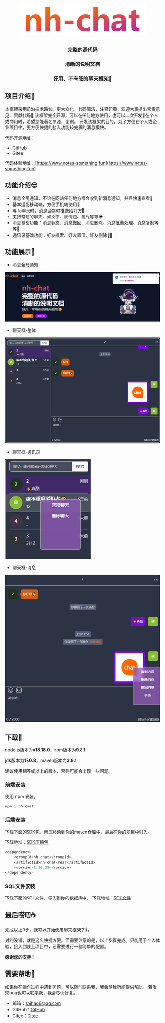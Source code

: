 # <p align="center">![nh-chat](./public/images/md-name.png)</p>
<h3 align="center">完整的源代码</h3>
<h3 align="center">清晰的说明文档</h3>
<h3 align="center">好用、不夸张的聊天框架🥰</h3>

## 项目介绍👋

本框架采用前沿技术路线，更大众化、代码简洁、注释详细。欢迎大家提出宝贵意见、贡献代码🤝
该框架完全开源，可以在任何地方使用，也可以二次开发🤩在个人或商用时，希望您能著名来源，谢谢。
开发该框架的目的，为了方便在个人或企业项目中，更方便快捷的接入功能较完善的消息模块。

代码开源地址：
- [GitHub](https://github.com/sniHao/nh-chat)
- [Gitee](https://gitee.com/snihao/nh-chat)

代码体验地址：[https://www.notes-something.fun](https://www.notes-something.fun)

## 功能介绍😎
- 消息全局通知，不论在网站任何地方都会收到新消息通知，并且快速查看🚀
- 基本适配移动端，方便手机端使用📱
- 与Ta聊天时，消息会实时推送给对方👋
- 支持常规的聊天、如文字、表情包、图片等等😎
- 消息基础功能：消息状态、消息撤回、消息删除、消息批量处理、消息复制等等🤠
- 通讯录基础功能：好友搜索、好友置顶、好友删除👨‍🚀

## 功能展示🚀
- 消息全局通知

![nh-chat](./public/images/chat-inform.png)

- 聊天框-整体

![nh-chat](./public/images/message-main.png)

- 聊天框-通讯录

![nh-chat](./public/images/message-left.png)

- 聊天框-消息

![nh-chat](./public/images/message-right.png)

## 下载🤖
node.js版本为**v18.18.0**，npm版本为**9.8.1**

jdk版本为**17.0.8**，maven版本为**3.8.1**

建议使用相等或以上的版本，否则可能会出现一些问题。

### 前端安装

使用 npm 安装。

```bash
npm i nh-chat
```
### 后端安装

下载下面的SDK包，解压移动到你的maven仓库中，最后在你的项目中引入。

下载地址：[SDK压缩包](https://www.notes-something.fun/im/sdk/nh.zip)
```java
<dependency>
    <groupId>nh.chat</groupId>
    <artifactId>nh-chat-rear</artifactId>
    <version>1.10.28</version>
</dependency>
```
### SQL文件安装
下载下面的SQL文件，导入到你的数据库中。
下载地址：[SQL文件](https://www.notes-something.fun/im/sql/nh-chat.sql)

## 最后唠叨☕
完成以上3步，就可以开始使用聊天框架了🎉。

对的没错，就是这么快捷方便。但需要注意的是，以上步骤完成。只能用于个人体验，接入到线上项目中，还需要进行一些简单的配置。

**感谢您的支持！**

## 需要帮助🤔
如果你在操作过程中遇到问题，可以随时联系我，我会尽我所能提供帮助。
若发现bug也可以联系我，我会尽快修复。
- 邮箱：<snihao6@qq.com>
- GitHub：[GitHub](https://github.com/sniHao/nh-chat/issues)
- Gitee：[Gitee](https://gitee.com/snihao/nh-chat/issues)